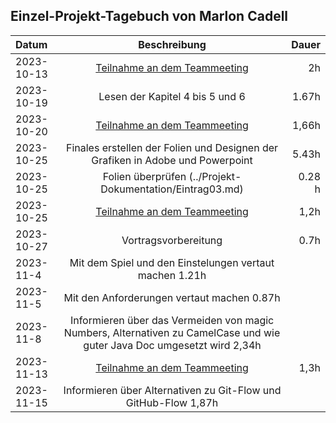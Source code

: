 ## Einzel-Projekt-Tagebuch von Marlon Cadell

**Datum** | **Beschreibung** | **Dauer**
:---|:---:|---:
2023-10-13 | [Teilnahme an dem Teammeeting](../Projekt-Dokumentation/Eintrag01.md) | 2h
2023-10-19 | Lesen der Kapitel 4 bis 5 und 6 | 1.67h
2023-10-20 | [Teilnahme an dem Teammeeting](../Projekt-Dokumentation/Eintrag02.md) | 1,66h
2023-10-25 | Finales erstellen der Folien und Designen der Grafiken in Adobe und Powerpoint | 5.43h
2023-10-25 | Folien überprüfen (../Projekt-Dokumentation/Eintrag03.md) | 0.28 h
2023-10-25 | [Teilnahme an dem Teammeeting](../Projekt-Dokumentation/Eintrag03.md) | 1,2h
2023-10-27 | Vortragsvorbereitung | 0.7h
2023-11-4  | Mit dem Spiel und den Einstelungen vertaut machen 1.21h
2023-11-5  | Mit den Anforderungen vertaut machen 0.87h 
2023-11-8  | Informieren über das Vermeiden von magic Numbers, Alternativen zu CamelCase und wie guter Java Doc umgesetzt wird 2,34h 
2023-11-13 | [Teilnahme an dem Teammeeting](../Projekt-Dokumentation/Eintrag04.md) | 1,3h
2023-11-15 | Informieren über Alternativen zu Git-Flow und GitHub-Flow 1,87h